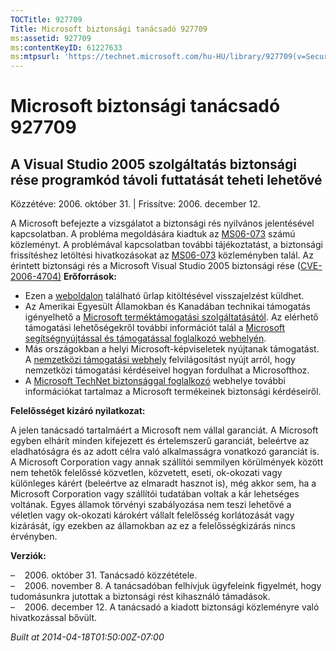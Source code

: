 ```yaml
---
TOCTitle: 927709
Title: Microsoft biztonsági tanácsadó 927709
ms:assetid: 927709
ms:contentKeyID: 61227633
ms:mtpsurl: 'https://technet.microsoft.com/hu-HU/library/927709(v=Security.10)'
---
```




Microsoft biztonsági tanácsadó 927709
=====================================

A Visual Studio 2005 szolgáltatás biztonsági rése programkód távoli futtatását teheti lehetővé
----------------------------------------------------------------------------------------------

Közzétéve: 2006. október 31. | Frissítve: 2006. december 12.

A Microsoft befejezte a vizsgálatot a biztonsági rés nyilvános jelentésével kapcsolatban. A probléma megoldására kiadtuk az [MS06-073](http://go.microsoft.com/fwlink/?linkid=79426) számú közleményt. A problémával kapcsolatban további tájékoztatást, a biztonsági frissítéshez letöltési hivatkozásokat az [MS06-073](http://go.microsoft.com/fwlink/?linkid=79426) közleményben talál. Az érintett biztonsági rés a Microsoft Visual Studio 2005 biztonsági rése ([CVE-2006-4704)](http://www.cve.mitre.org/cgi-bin/cvename.cgi?name=cve-2006-4704)
**Erőforrások:**

-   Ezen a [weboldalon](https://support.microsoft.com/common/survey.aspx?scid=sw;en;1257&amp;showpage=1&amp;ws=technet&amp;sd=tech) található űrlap kitöltésével visszajelzést küldhet.
-   Az Amerikai Egyesült Államokban és Kanadában technikai támogatás igényelhető a [Microsoft terméktámogatási szolgáltatásától](http://go.microsoft.com/fwlink/?linkid=21131). Az elérhető támogatási lehetőségekről további információt talál a [Microsoft segítségnyújtással és támogatással foglalkozó webhelyén](http://support.microsoft.com/).
-   Más országokban a helyi Microsoft-képviseletek nyújtanak támogatást. A [nemzetközi támogatási webhely](http://go.microsoft.com/fwlink/?linkid=21155) felvilágosítást nyújt arról, hogy nemzetközi támogatási kérdéseivel hogyan fordulhat a Microsofthoz.
-   A [Microsoft TechNet biztonsággal foglalkozó](http://go.microsoft.com/fwlink/?linkid=21132) webhelye további információkat tartalmaz a Microsoft termékeinek biztonsági kérdéseiről.

**Felelősséget kizáró nyilatkozat:**

A jelen tanácsadó tartalmáért a Microsoft nem vállal garanciát. A Microsoft egyben elhárít minden kifejezett és értelemszerű garanciát, beleértve az eladhatóságra és az adott célra való alkalmasságra vonatkozó garanciát is. A Microsoft Corporation vagy annak szállítói semmilyen körülmények között nem tehetők felelőssé közvetlen, közvetett, eseti, ok-okozati vagy különleges kárért (beleértve az elmaradt hasznot is), még akkor sem, ha a Microsoft Corporation vagy szállítói tudatában voltak a kár lehetséges voltának. Egyes államok törvényi szabályozása nem teszi lehetővé a véletlen vagy ok-okozati károkért vállalt felelősség korlátozását vagy kizárását, így ezekben az államokban az ez a felelősségkizárás nincs érvényben.

**Verziók:**

&ndash;&nbsp;&nbsp;&nbsp;&nbsp;2006. október 31. Tanácsadó közzététele.  
&ndash;&nbsp;&nbsp;&nbsp;&nbsp;2006. november 8. A tanácsadóban felhívjuk ügyfeleink figyelmét, hogy tudomásunkra jutottak a biztonsági rést kihasználó támadások.  
&ndash;&nbsp;&nbsp;&nbsp;&nbsp;2006. december 12. A tanácsadó a kiadott biztonsági közleményre való hivatkozással bővült.

*Built at 2014-04-18T01:50:00Z-07:00*
